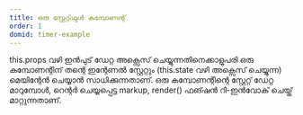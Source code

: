 ```yaml
---
title: ഒരു സ്റ്റേറ്റ്ഫുള്‍ കമ്പോണന്റ്
order: 1
domid: timer-example
---
```


this.props വഴി ഇന്‍പു‍ട് ‍ഡേറ്റ അക്സെസ് ചെയ്യുന്നതിനെക്കാളുപരി ഒരു കമ്പോണന്റിന് തന്റെ ഇന്റേണല്‍ സ്റ്റേറ്റും (this.state വഴി അക്സെസ് ചെയ്യുന്ന) മെയിന്റേന്‍ ചെയ്യാന്‍ സാധിക്കുന്നതാണ്. ഒരു കമ്പോണന്റിന്റെ സ്റ്റേറ്റ് ഡേറ്റ മാറുമ്പോള്‍, റെന്റര്‍ ചെയ്യപ്പെട്ട markup, render() ഫങ്ഷന്‍ റി-ഇന്‍വോക് ചെയ്ത് മാറ്റുന്നതാണ്. 